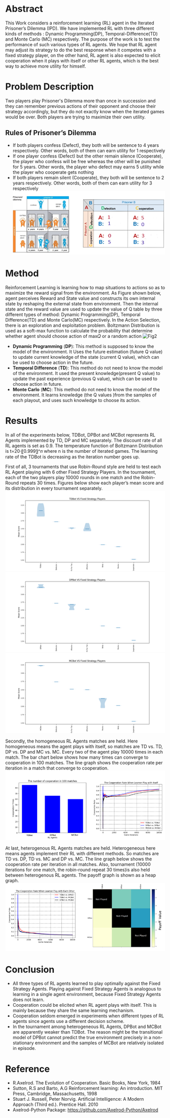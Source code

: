 # Abstract
This Work considers a reinforcement learning (RL) agent in the Iterated Prisoner’s Dilemma (IPD). We have implemented RL with three different kinds of methods : Dynamic Programming(DP), Temporal-Difference(TD) and Monte Carlo (MC) respectively. The purpose of the work is to test the performance of such various types of RL agents. We hope that RL agent may adjust its strategy to do the best response when it competes with a fixed strategy player, on the other hand, RL agent is also expected to elicit cooperation when it plays with itself or other RL agents, which is the best way to achieve more utility for himself.


# Problem Description
Two players play Prisoner's Dilemma more than once in succession and they can remember previous actions of their opponent and choose their strategy accordingly, but they do not exactly know when the iterated games would be over. Both players are trying to maximize their own utility. 

## Rules of Prisoner’s Dilemma
* If both players confess (Defect), they both will be sentence to 4 years respectively. Other words, both of them can earn utility for 1 respectively
* If one player confess (Defect) but the other remain silence (Cooperate), the player who confess will be free whereas the other will be punished for 5 years. Other words, the player who defect may earns 5 utility while the player who cooperate  gets nothing
* If both players remain silent (Cooperate), they both will be sentence to 2 years respectively. Other words, both of them can earn utility for 3 respectively
![Fig1](https://github.com/lijiyao919/IPD-RL/blob/master/picture/prison.png)

# Method
Reinforcement Learning is learning how to map situations to actions so as to maximize the reward signal from the environment. As Figure shown below, agent perceives Reward and State value and constructs its own internal state by reshaping the external state from environment. Then the internal state and the reward value are used to update the value of Q table by three different types of method: Dynamic Programming(DP), Temporal Difference(TD) and Monte Carlo(MC) respectively.  In the Action Selection, there is an exploration and exploitation problem. Boltzmann Distribution is used as a soft-max function to calculate the probability that determine whether agent should choose action of max𝑄 or a random action
![Fig2](https://raw.githubusercontent.com/lijiyao919/Figure/master/RL.png)

* **Dynamic Programming** (**DP**): This method is supposed to know the model of the environment. It Uses the future estimation (future Q value) to update current knowledge of the state (current Q value), which can be used to choose action in the future.
* **Temporal Difference** (**TD**): This method do not need to know the model of the environment. It used the present knowledge(present Q value) to update the past experience (previous Q value), which can be used to choose action in future.
* **Monte Carlo** (**MC**): This method do not need to know the model of the environment. It learns knowledge (the Q values )from the samples of each playout, and uses such knowledge to choose its action.


# Results
In all of the experiments below, TDBot, DPBot and MCBot represents RL Agents implemented by TD, DP and MC separately. The discount rate of all RL agents is set as 0.9. The temperature function of Boltzmann Distribution is t=20·〖0.999〗^𝑛 where n is the number of iterated games. The learning rate of the TDBot is decreasing as the iteration number goes up.

First of all, 3 tournaments that use Robin-Round style are held to test each RL Agent playing with 6 other Fixed Strategy Players. In the tournament, each of the two players play 10000 rounds in one match  and the Robin-Round repeats 30 times. Figures below show each player’s mean score and its distribution in every tournament separately. 
![fsp-td](https://github.com/lijiyao919/IPD-RL/blob/master/picture/TDBot.png)
![fsp-dp](https://github.com/lijiyao919/IPD-RL/blob/master/picture/DPBot.png)
![fsp-mc](https://github.com/lijiyao919/IPD-RL/blob/master/picture/MCBot.png)

Secondly, the homogeneous RL Agents matches are held. Here homogeneous means the agent plays with itself, so matches are TD vs. TD, DP vs. DP and MC vs. MC. Every two of the agent play 10000 times in each match. The bar chart below shows how many times can converge  to cooperation in 100 matches. The line graph shows the cooperation rate per iteration in a match that converge to cooperation. 
![homo](https://github.com/lijiyao919/IPD-RL/blob/master/picture/homo.png)


At last, heterogenous RL Agents matches are held. Heterogeneous here means agents implement their RL with different methods. So matches are TD vs. DP, TD vs. MC and DP vs. MC. The line graph below shows the cooperation rate per iteration in all matches. Also, tournament (10000 iterations for one match, the robin-round repeat 30 times)is also held between heterogenous RL agents. The payoff graph is shown as a heap graph.
![heter](https://github.com/lijiyao919/IPD-RL/blob/master/picture/heter.png)

# Conclusion
* All three types of RL agents learned to play optimally against the Fixed Strategy Agents. Playing against Fixed Strategy Agents is analogous to learning in a single agent environment, because Fixed Strategy Agents does not learn.
* Cooperation could be elicited when RL agent plays with itself. This is mainly because they share the same learning mechanism.
* Cooperation seldom emerged in experiments when different types of RL agents since agents use a different decision scheme.
* In the tournament among heterogeneous RL Agents, DPBot and MCBot are apparently weaker than TDBot. The reason might be the transitional model of DPBot cannot predict the true environment precisely in a non-stationary environment and  the samples of MCBot are relatively isolated in episode.

# Reference 
* R.Axelrod. The Evolution of Cooperation. Basic Books, New York, 1984
* Sutton, R.S and Barto, A.G Reinforcement learning: An introduction. MIT Press,   Cambridge, Massachusetts, 1998
* Stuart J. Russell, Peter Norvig. Artificial Intelligence: A Modern Approach (Third ed.). Prentice Hall. 2010
* Axelrod-Python Package: https://github.com/Axelrod-Python/Axelrod











